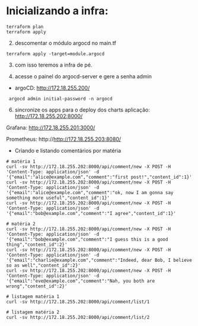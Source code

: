 # Inicializando a infra:
```
terraform plan
terraform apply
```

2. descomentar o módulo argocd no main.tf

```
terraform apply -target=module.argocd
```
3. com isso teremos a infra de pé.

5. acesse o painel do argocd-server e gere a senha admin

- argoCD: http://172.18.255.200/

```
 argocd admin initial-password -n argocd
```
6. sincronize os apps para o deploy dos charts
aplicação: http://172.18.255.202:8000/

Grafana: http://172.18.255.201:3000/

Prometheus: http://http://172.18.255.203:8080/

* Criando e listando comentários por matéria

```
# matéria 1
curl -sv http://172.18.255.202:8000/api/comment/new -X POST -H 'Content-Type: application/json' -d '{"email":"alice@example.com","comment":"first post!","content_id":1}'
curl -sv http://172.18.255.202:8000/api/comment/new -X POST -H 'Content-Type: application/json' -d '{"email":"alice@example.com","comment":"ok, now I am gonna say something more useful","content_id":1}'
curl -sv http://172.18.255.202:8000/api/comment/new -X POST -H 'Content-Type: application/json' -d '{"email":"bob@example.com","comment":"I agree","content_id":1}'

# matéria 2
curl -sv http://172.18.255.202:8000/api/comment/new -X POST -H 'Content-Type: application/json' -d '{"email":"bob@example.com","comment":"I guess this is a good thing","content_id":2}'
curl -sv http://172.18.255.202:8000/api/comment/new -X POST -H 'Content-Type: application/json' -d '{"email":"charlie@example.com","comment":"Indeed, dear Bob, I believe so as well","content_id":2}'
curl -sv http://172.18.255.202:8000/api/comment/new -X POST -H 'Content-Type: application/json' -d '{"email":"eve@example.com","comment":"Nah, you both are wrong","content_id":2}'

# listagem matéria 1
curl -sv http://172.18.255.202:8000/api/comment/list/1

# listagem matéria 2
curl -sv http://172.18.255.202:8000/api/comment/list/2
```